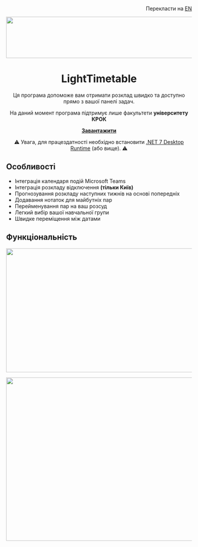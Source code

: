 <p align="right">Перекласти на <a href="https://github.com/vladysl4v/LightTimetable/blob/master/README.md">EN</a></p>
<p align="center">
  <img width="527" height="112" src="https://user-images.githubusercontent.com/106306927/224047830-130024f0-92c7-42dd-bb77-a4711f3be0b6.png">
</p>
<h1 align="center">LightTimetable</h1>

<p align="center">Ця програма допоможе вам отримати розклад швидко та доступно прямо з вашої панелі задач.</p>
<p align="center">На даний момент програма підтримує лише факультети <strong>університету КРОК</strong></p>

<p align="center"><a href="https://github.com/vladysl4v/LightTimetable/releases"><strong>Завантажити</strong></a></p>
<p align="center">
<g-emoji ios-version="6.0" fallback-src="https://assets-cdn.github.com/images/icons/emoji/unicode/26a0.png" alias="warning">⚠️</g-emoji> Увага, для працездатності необхідно встановити <a href="https://dotnet.microsoft.com/en-us/download/dotnet/7.0/runtime">.NET 7 Desktop Runtime</a> (або вище). 
 <g-emoji ios-version="6.0" fallback-src="https://assets-cdn.github.com/images/icons/emoji/unicode/26a0.png" alias="warning">⚠️</g-emoji>
</p>

<h2 align="left">Особливості</h1>

* Інтеграція календаря подій Microsoft Teams
* Інтеграція розкладу відключення <strong>(тільки Київ)</strong>
* Прогнозування розкладу наступних тижнів на основі попередніх
* Додавання нотаток для майбутніх пар
* Перейменування пар на ваш розсуд
* Легкий вибір вашої навчальної групи
* Швидке переміщення між датами

<h2 align="left">Функціональність</h1>

<p align="center">
  <img width="586" height="336" src="https://user-images.githubusercontent.com/106306927/224055748-96cd49c9-77e5-4521-835c-3fd2700fd42b.gif">
</p>
<p align="center">
  <img width="786" height="443" src="https://user-images.githubusercontent.com/106306927/231003208-7bec9866-1763-43ff-9a0f-d487c4d09869.gif">
</p>
